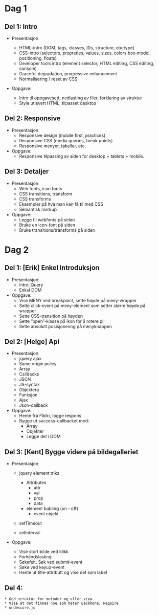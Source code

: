 # Dag 1


## Del 1: Intro

* Presentasjon:
    * HTML-intro (DOM, tags, classes, IDs, structure, doctype)
    * CSS-intro (selectors, propreties, values, sizes, colors box-model, positioning, floats)
    * Developer tools intro (element selector, HTML editing, CSS editing, console)
    * Graceful degradation, progressive enhancement
    * Normalisering / reset av CSS

* Oppgave:
    * Intro til oppgavesett, nedlasting av filer, forklaring av struktur
    * Style utlevert HTML, tilpasset desktop

## Del 2: Responsive

* Presentasjon:
    * Responsive design (mobile first, practices)
    * Responsive CSS (media queries, break points)
    * Responsive menyer, tabeller, etc.
* Oppgave:
    * Responsive tilpassing av siden for desktop + tablets + mobile.

## Del 3: Detaljer

* Presentasjon:
    * Web fonts, icon fonts
    * CSS transitions, transform
    * CSS transforms
    * Eksempler på hva man kan få til med CSS
    * Semantisk markup
* Oppgave:
    * Legge til webfonts på siden
    * Bruke en icon-font på siden
    * Bruke transitions/transforms på siden


# Dag 2


## Del 1: [Erik] Enkel Introduksjon

* Presentasjon:
    * Intro jQuery
    * Enkel DOM
* Oppgave:
    * Vise MENY ved breakpoint, sette høyde på meny-wrapper
    * Sette click-event på meny-element som setter større høyde på wrapper
    * Sette CSS-transition på høyden
    * Sette ”open”-klasse på ikon for å rotere pil
    * Sette absolutt posisjonering på menyknappen  

## Del 2: [Helge] Api

* Presentasjon:
    * jquery ajax
    * Same origin policy
    * Array
    * Callbacks 
    * JSON
    * JS-syntak
    * Objektera
    * Funksjon
    * Ajax
    * Json-callback
* Oppgave:
    * Hente fra Flickr, logge respons
    * Bygge ut success-callbacket med:
        * Array
        * Objekter
        * Legge det i DOM 

## Del 3: [Kent] Bygge videre på bildegalleriet
* Presentasjon:
    * jquery element triks
        * Attributes
            * attr
            * val
            * prop
            * data
        * element bubling (on - off)
            * event objekt

    * setTimeout
    * setInterval

* Oppgave:
    * Vise stort bilde ved klikk
    * Forhåndslasting
    * Søkefelt. Søk ved submit-event
    * Søke ved keyup-event
    * Hente ut title-attributt og vise det som label    

## Del 4:
    * God struktur for metoder og eller view
    * Vise at det finnes noe som heter Backbone, Require
    * undescore.js
